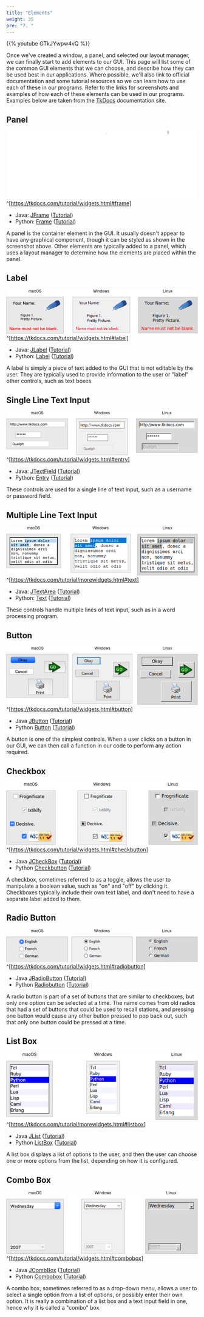 ```yaml
---
title: "Elements"
weight: 35
pre: "7. "
---
```

{{% youtube GTkJYwpw4vQ %}}

Once we've created a window, a panel, and selected our layout manager, we can finally start to add elements to our GUI. This page will list some of the common GUI elements that we can choose, and describe how they can be used best in our applications. Where possible, we'll also link to official documentation and some tutorial resources so we can learn how to use each of these in our programs. Refer to the links for screenshots and examples of how each of these elements can be used in our programs. Examples below are taken from the [TkDocs](https://tkdocs.com/tutorial/index.html) documentation site. 

## Panel

![Frame](../../images/9/w_frame.png)^[https://tkdocs.com/tutorial/widgets.html#frame]

* Java: [JFrame](https://docs.oracle.com/javase/8/docs/api/javax/swing/JFrame.html) ([Tutorial](https://docs.oracle.com/javase/tutorial/uiswing/components/frame.html))
* Python: [Frame](https://tkdocs.com/tutorial/widgets.html#frame) ([Tutorial](https://www.geeksforgeeks.org/python-tkinter-frame-widget/?ref=lbp))

A panel is the container element in the GUI. It usually doesn't appear to have any graphical component, though it can be styled as shown in the screenshot above. Other elements are typically added to a panel, which uses a layout manager to determine how the elements are placed within the panel. 

## Label

![Label](../../images/9/w_label.png)^[https://tkdocs.com/tutorial/widgets.html#label]

* Java: [JLabel](https://docs.oracle.com/javase/8/docs/api/javax/swing/JLabel.html) ([Tutorial](https://docs.oracle.com/javase/tutorial/uiswing/components/label.html))
* Python: [Label](https://tkdocs.com/tutorial/widgets.html#label) ([Tutorial](https://www.geeksforgeeks.org/python-tkinter-label/))

A label is simply a piece of text added to the GUI that is not editable by the user. They are typically used to provide information to the user or "label" other controls, such as text boxes.

## Single Line Text Input

![Entry](../../images/9/w_entry.png)^[https://tkdocs.com/tutorial/widgets.html#entry]

* Java: [JTextField](https://docs.oracle.com/javase/8/docs/api/javax/swing/JTextField.html) ([Tutorial](https://docs.oracle.com/javase/tutorial/uiswing/components/textfield.html))
* Python: [Entry](https://tkdocs.com/tutorial/widgets.html#entry) ([Tutorial](https://www.geeksforgeeks.org/python-tkinter-entry-widget/))

These controls are used for a single line of text input, such as a username or password field. 

## Multiple Line Text Input

![Text](../../images/9/w_text.png)^[https://tkdocs.com/tutorial/morewidgets.html#text]

* Java: [JTextArea](https://docs.oracle.com/javase/8/docs/api/javax/swing/JTextArea.html) ([Tutorial](https://docs.oracle.com/javase/tutorial/uiswing/components/textarea.html))
* Python: [Text](https://tkdocs.com/tutorial/text.html) ([Tutorial](https://www.geeksforgeeks.org/python-tkinter-text-widget/))

These controls handle multiple lines of text input, such as in a word processing program.

## Button

![Button](../../images/9/w_button.png)^[https://tkdocs.com/tutorial/widgets.html#button]

* Java [JButton](https://docs.oracle.com/javase/8/docs/api/javax/swing/JButton.html) ([Tutorial](https://docs.oracle.com/javase/tutorial/uiswing/components/button.html))
* Python [Button](https://tkdocs.com/tutorial/widgets.html#button) ([Tutorial](https://www.geeksforgeeks.org/python-creating-a-button-in-tkinter/))

A button is one of the simplest controls. When a user clicks on a button in our GUI, we can then call a function in our code to perform any action required.

## Checkbox

![Checkbutton](../../images/9/w_checkbutton.png)^[https://tkdocs.com/tutorial/widgets.html#checkbutton]

* Java [JCheckBox](https://docs.oracle.com/javase/8/docs/api/javax/swing/JCheckBox.html) ([Tutorial](https://docs.oracle.com/javase/tutorial/uiswing/components/button.html))
* Python [Checkbutton](https://tkdocs.com/tutorial/widgets.html#checkbutton) ([Tutorial](https://www.geeksforgeeks.org/python-tkinter-checkbutton-widget/?ref=lbp))

A checkbox, sometimes referred to as a toggle, allows the user to manipulate a boolean value, such as "on" and "off" by clicking it. Checkboxes typically include their own text label, and don't need to have a separate label added to them.

## Radio Button

![Radiobutton](../../images/9/w_radiobutton.png)^[https://tkdocs.com/tutorial/widgets.html#radiobutton]

* Java [JRadioButton](https://docs.oracle.com/javase/8/docs/api/javax/swing/JRadioButton.html) ([Tutorial](https://docs.oracle.com/javase/tutorial/uiswing/components/button.html))
* Python [Radiobutton](https://tkdocs.com/tutorial/widgets.html#radiobutton) ([Tutorial](https://www.geeksforgeeks.org/radiobutton-in-tkinter-python/?ref=lbp))

A radio button is part of a set of buttons that are similar to checkboxes, but only one option can be selected at a time. The name comes from old radios that had a set of buttons that could be used to recall stations, and pressing one button would cause any other button pressed to pop back out, such that only one button could be pressed at a time. 

## List Box

![Listbox](../../images/9/w_listbox.png)^[https://tkdocs.com/tutorial/morewidgets.html#listbox]

* Java [JList](https://docs.oracle.com/javase/8/docs/api/javax/swing/JList.html) ([Tutorial](https://docs.oracle.com/javase/tutorial/uiswing/components/list.html))
* Python [ListBox](https://tkdocs.com/tutorial/morewidgets.html#listbox) ([Tutorial](https://www.geeksforgeeks.org/python-tkinter-listbox-widget/?ref=lbp))

A list box displays a list of options to the user, and then the user can choose one or more options from the list, depending on how it is configured.

## Combo Box

![Combobox](../../images/9/w_combobox.png)^[https://tkdocs.com/tutorial/widgets.html#combobox]

* Java [JCombBox](https://docs.oracle.com/javase/8/docs/api/javax/swing/JComboBox.html) ([Tutorial](https://docs.oracle.com/javase/tutorial/uiswing/components/combobox.html))
* Python [Combobox](https://tkdocs.com/tutorial/morewidgets.html#listbox) ([Tutorial](https://www.geeksforgeeks.org/combobox-widget-in-tkinter-python/?ref=lbp))

A combo box, sometimes referred to as a drop-down menu, allows a user to select a single option from a list of options, or possibly enter their own option. It is really a combination of a list box and a text input field in one, hence why it is called a "combo" box. 

